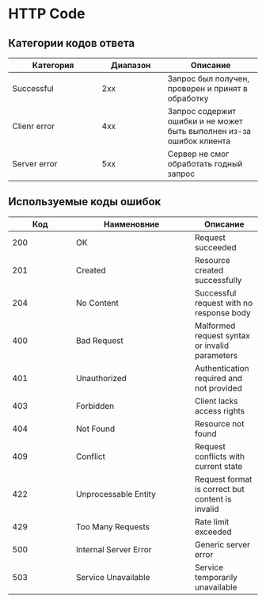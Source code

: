 # HTTP Code

## Категории кодов ответа

<table><thead><tr><th width="165">Категория</th><th width="117">Диапазон</th><th>Описание</th></tr></thead><tbody><tr><td>Successful</td><td>2xx</td><td>Запрос был получен, проверен и принят в обработку</td></tr><tr><td>Clienr error</td><td>4xx</td><td>Запрос содержит ошибки и не может быть выполнен из-за ошибок клиента</td></tr><tr><td>Server error</td><td>5xx</td><td>Сервер не смог обработать годный запрос</td></tr></tbody></table>

## Используемые коды ошибок

<table><thead><tr><th width="113">Код</th><th width="224">Наименовние</th><th>Описание</th></tr></thead><tbody><tr><td>200</td><td>OK</td><td>Request succeeded</td></tr><tr><td>201</td><td>Created</td><td>Resource created successfully</td></tr><tr><td>204</td><td>No Content</td><td>Successful request with no response body</td></tr><tr><td>400</td><td>Bad Request</td><td>Malformed request syntax or invalid parameters</td></tr><tr><td>401</td><td>Unauthorized</td><td>Authentication required and not provided</td></tr><tr><td>403</td><td>Forbidden</td><td>Client lacks access rights</td></tr><tr><td>404</td><td>Not Found</td><td>Resource not found</td></tr><tr><td>409</td><td>Conflict</td><td>Request conflicts with current state</td></tr><tr><td>422</td><td>Unprocessable Entity</td><td>Request format is correct but content is invalid</td></tr><tr><td>429</td><td>Too Many Requests</td><td>Rate limit exceeded</td></tr><tr><td>500</td><td>Internal Server Error</td><td>Generic server error</td></tr><tr><td>503</td><td>Service Unavailable</td><td>Service temporarily unavailable</td></tr></tbody></table>
